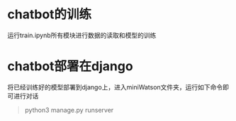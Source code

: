 # chatbot的训练
运行train.ipynb所有模块进行数据的读取和模型的训练

# chatbot部署在django
将已经训练好的模型部署到django上，进入miniWatson文件夹，运行如下命令即可进行对话
> python3 manage.py runserver   

